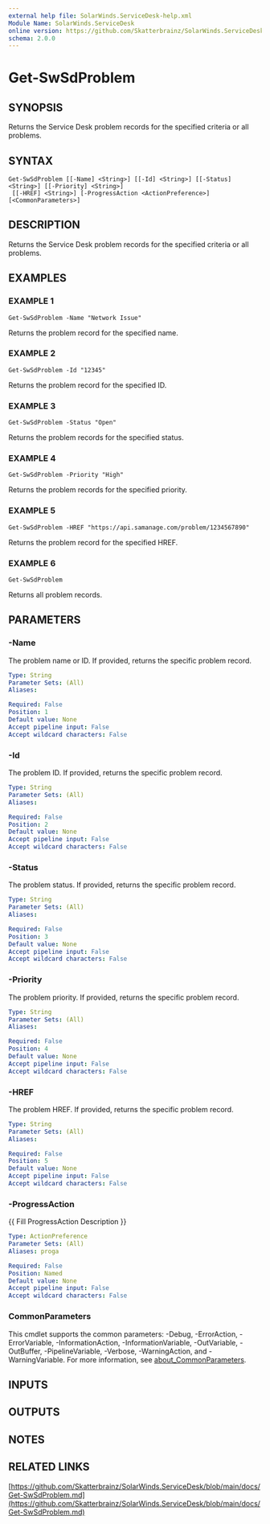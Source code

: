 ```yaml
---
external help file: SolarWinds.ServiceDesk-help.xml
Module Name: SolarWinds.ServiceDesk
online version: https://github.com/Skatterbrainz/SolarWinds.ServiceDesk/blob/main/docs/Get-SwSdProblem.md
schema: 2.0.0
---
```


# Get-SwSdProblem

## SYNOPSIS
Returns the Service Desk problem records for the specified criteria or all problems.

## SYNTAX

```
Get-SwSdProblem [[-Name] <String>] [[-Id] <String>] [[-Status] <String>] [[-Priority] <String>]
 [[-HREF] <String>] [-ProgressAction <ActionPreference>] [<CommonParameters>]
```

## DESCRIPTION
Returns the Service Desk problem records for the specified criteria or all problems.

## EXAMPLES

### EXAMPLE 1
```
Get-SwSdProblem -Name "Network Issue"
```

Returns the problem record for the specified name.

### EXAMPLE 2
```
Get-SwSdProblem -Id "12345"
```

Returns the problem record for the specified ID.

### EXAMPLE 3
```
Get-SwSdProblem -Status "Open"
```

Returns the problem records for the specified status.

### EXAMPLE 4
```
Get-SwSdProblem -Priority "High"
```

Returns the problem records for the specified priority.

### EXAMPLE 5
```
Get-SwSdProblem -HREF "https://api.samanage.com/problem/1234567890"
```

Returns the problem record for the specified HREF.

### EXAMPLE 6
```
Get-SwSdProblem
```

Returns all problem records.

## PARAMETERS

### -Name
The problem name or ID.
If provided, returns the specific problem record.

```yaml
Type: String
Parameter Sets: (All)
Aliases:

Required: False
Position: 1
Default value: None
Accept pipeline input: False
Accept wildcard characters: False
```

### -Id
The problem ID.
If provided, returns the specific problem record.

```yaml
Type: String
Parameter Sets: (All)
Aliases:

Required: False
Position: 2
Default value: None
Accept pipeline input: False
Accept wildcard characters: False
```

### -Status
The problem status.
If provided, returns the specific problem record.

```yaml
Type: String
Parameter Sets: (All)
Aliases:

Required: False
Position: 3
Default value: None
Accept pipeline input: False
Accept wildcard characters: False
```

### -Priority
The problem priority.
If provided, returns the specific problem record.

```yaml
Type: String
Parameter Sets: (All)
Aliases:

Required: False
Position: 4
Default value: None
Accept pipeline input: False
Accept wildcard characters: False
```

### -HREF
The problem HREF.
If provided, returns the specific problem record.

```yaml
Type: String
Parameter Sets: (All)
Aliases:

Required: False
Position: 5
Default value: None
Accept pipeline input: False
Accept wildcard characters: False
```

### -ProgressAction
{{ Fill ProgressAction Description }}

```yaml
Type: ActionPreference
Parameter Sets: (All)
Aliases: proga

Required: False
Position: Named
Default value: None
Accept pipeline input: False
Accept wildcard characters: False
```

### CommonParameters
This cmdlet supports the common parameters: -Debug, -ErrorAction, -ErrorVariable, -InformationAction, -InformationVariable, -OutVariable, -OutBuffer, -PipelineVariable, -Verbose, -WarningAction, and -WarningVariable. For more information, see [about_CommonParameters](http://go.microsoft.com/fwlink/?LinkID=113216).

## INPUTS

## OUTPUTS

## NOTES

## RELATED LINKS

[https://github.com/Skatterbrainz/SolarWinds.ServiceDesk/blob/main/docs/Get-SwSdProblem.md](https://github.com/Skatterbrainz/SolarWinds.ServiceDesk/blob/main/docs/Get-SwSdProblem.md)

